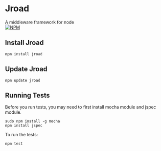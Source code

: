# Jroad
A middleware framework for node  
[![NPM](https://nodei.co/npm/jroad.png)](https://nodei.co/npm/jroad/)

## Install Jroad
```shell
npm install jroad
```

## Update Jroad
```shell
npm update jroad
```

## Running Tests
Before you run tests, you may need to first install mocha module and jspec module.
```shell
sudo npm install -g mocha
npm install jspec
```

To run the tests:
```shell
npm test
```
